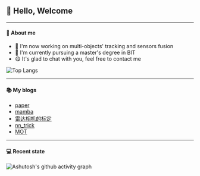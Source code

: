 ## :two_men_holding_hands: Hello, Welcome
---

#### :boy: About me
- :mag_right: I'm now working on multi-objects' tracking and sensors fusion
- :blue_book: I'm currently pursuing a master's degree in BIT
- :yum: It's glad to chat with you, feel free to contact me

![Top Langs](https://github-readme-stats.vercel.app/api/top-langs/?username=nuclearslippers&&layout=compact)

---
#### :books: My blogs
<!-- BLOG-POST-LIST:START -->
- [paper](https://nuclearslippers.github.io/paper/)
- [mamba](https://nuclearslippers.github.io/mamba/)
- [雷达相机的标定](https://nuclearslippers.github.io/calib/)
- [nn_trick](https://nuclearslippers.github.io/nn-trick/)
- [MOT](https://nuclearslippers.github.io/MOT/)
<!-- BLOG-POST-LIST:END -->

---
#### :computer: Recent state
![Ashutosh's github activity graph](https://github-readme-activity-graph.vercel.app/graph?username=nuclearslippers&theme=github-dark-dimmed)
